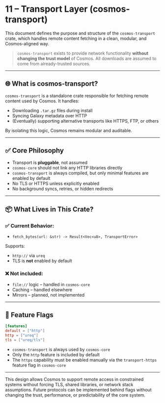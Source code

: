 # 11 – Transport Layer (cosmos-transport)

This document defines the purpose and structure of the `cosmos-transport` crate, which handles remote content fetching in a clean, modular, and Cosmos-aligned way.

> `cosmos-transport` exists to provide network functionality **without changing the trust model** of Cosmos. All downloads are assumed to come from already-trusted sources.

---

## 🌐 What is cosmos-transport?

`cosmos-transport` is a standalone crate responsible for fetching remote content used by Cosmos. It handles:

- Downloading `.tar.gz` files during install
- Syncing Galaxy metadata over HTTP
- (Eventually) supporting alternative transports like HTTPS, FTP, or others

By isolating this logic, Cosmos remains modular and auditable.

---

## ✅ Core Philosophy

- Transport is **pluggable**, not assumed
- `cosmos-core` should not link any HTTP libraries directly
- `cosmos-transport` is always compiled, but only minimal features are enabled by default
- No TLS or HTTPS unless explicitly enabled
- No background syncs, retries, or hidden redirects

---

## 📦 What Lives in This Crate?

### ✅ Current Behavior:
- `fetch_bytes(url: &str) -> Result<Vec<u8>, TransportError>`

Supports:
- `http://` via `ureq`
- TLS is **not** enabled by default

### ❌ Not included:
- `file://` logic – handled in `cosmos-core`
- Caching – handled elsewhere
- Mirrors – planned, not implemented

---

## 🔧 Feature Flags

```toml
[features]
default = ["http"]
http = ["ureq"]
tls = ["ureq/tls"]
```

- `cosmos-transport` is always used by `cosmos-core`
- Only the `http` feature is included by default
- The `https` capability must be enabled manually via the `transport-https` feature flag in `cosmos-core`

---

This design allows Cosmos to support remote access in constrained systems without forcing TLS, shared libraries, or network stack assumptions. Future protocols can be implemented behind flags without changing the trust, performance, or predictability of the core system.

